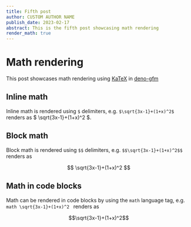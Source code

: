 ```yaml
---
title: Fifth post
author: CUSTOM AUTHOR NAME
publish_date: 2023-02-17
abstract: This is the fifth post showcasing math rendering
render_math: true
---
```


# Math rendering

This post showcases math rendering using [KaTeX](https://katex.org/) in [deno-gfm](https://github.com/denoland/deno-gfm)

## Inline math

Inline math is rendered using `$` delimiters, e.g. `$\sqrt{3x-1}+(1+x)^2$` renders as $ \sqrt{3x-1}+(1+x)^2 $.
## Block math

Block math is rendered using `$$` delimiters, e.g. `$$\sqrt{3x-1}+(1+x)^2$$` renders as 

$$ \sqrt{3x-1}+(1+x)^2 $$

## Math in code blocks

Math can be rendered in code blocks by using the `math` language tag, e.g. ```math \sqrt{3x-1}+(1+x)^2 ``` renders as

```math
\sqrt{3x-1}+(1+x)^2
```

